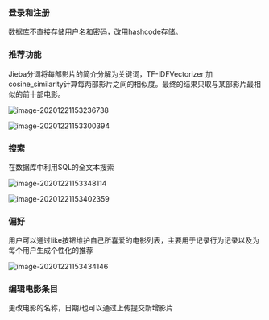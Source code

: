 ### 登录和注册

数据库不直接存储用户名和密码，改用hashcode存储。

### 推荐功能

Jieba分词将每部影片的简介分解为关键词，TF-IDFVectorizer 加 cosine_similarity计算每两部影片之间的相似度。最终的结果只取与某部影片最相似的前十部电影。

![image-20201221153236738](C:\Users\71567\AppData\Roaming\Typora\typora-user-images\image-20201221153236738.png)

![image-20201221153300394](C:\Users\71567\AppData\Roaming\Typora\typora-user-images\image-20201221153300394.png)

### 搜索

在数据库中利用SQL的全文本搜索

![image-20201221153348114](C:\Users\71567\AppData\Roaming\Typora\typora-user-images\image-20201221153348114.png)

![image-20201221153402359](C:\Users\71567\AppData\Roaming\Typora\typora-user-images\image-20201221153402359.png)

### 偏好

用户可以通过like按钮维护自己所喜爱的电影列表，主要用于记录行为记录以及为每个用户生成个性化的推荐

![image-20201221153434146](C:\Users\71567\AppData\Roaming\Typora\typora-user-images\image-20201221153434146.png)



### 编辑电影条目

更改电影的名称，日期/也可以通过上传提交新增影片